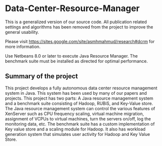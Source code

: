 # Data-Center-Resource-Manager
This is a generalized version of our source code. All publication related settings and algorithms has been removed from the project to improve the general usability.

Please visit https://sites.google.com/site/asmhmahmud/research#dcrm for more information.

Use Netbeans 8.0 or later to execute Java Resource Manager.
The benchmark suite must be installed as directed for optimal performance.


## Summary of the project
This project develops a fully autonomous data center resource management system in Java. This system has been used by many of our papers and projects. This project has two parts: A Java resource management system and a benchmark suite consisting of Hadoop, RUBiS, and Key-Value store. The Java resource management system can control the various features of XenServer such as CPU frequency scaling, virtual machine migration, assignment of VCPUs to virtual machines, turn the servers on/off, log the monitoring data, etc.  The benchmark suite has a custom implementation of Key value store and a scaling module for Hadoop. It also has workload generation system that simulates user activity for Hadoop and Key Value Store.